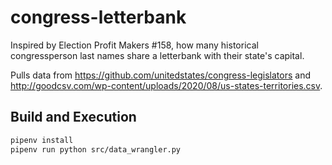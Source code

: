 # congress-letterbank
Inspired by Election Profit Makers #158, how many historical congressperson last names share a letterbank with their state's capital.

Pulls data from https://github.com/unitedstates/congress-legislators and http://goodcsv.com/wp-content/uploads/2020/08/us-states-territories.csv. 

## Build and Execution
```bash
pipenv install
pipenv run python src/data_wrangler.py
```

